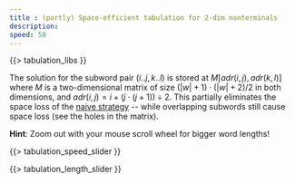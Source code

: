 ```yaml
---
title : (partly) Space-efficient tabulation for 2-dim nonterminals
description:
speed: 50
---
```


{{> tabulation_libs }}

The solution for the subword pair $(i..j,k..l)$ is stored at $M[adr(i,j),adr(k,l)]$ where $M$ is a two-dimensional matrix of size $(|w|+1)\cdot(|w|+2) / 2$ in both dimensions, and $adr(i,j) = i + (j\cdot(j+1)) \div 2$. This partially eliminates the space loss of the [naive strategy](/tabulation_2dim_naive) -- while overlapping subwords still cause space loss (see the holes in the matrix).

**Hint**: Zoom out with your mouse scroll wheel for bigger word lengths!

{{> tabulation_speed_slider }}

{{> tabulation_length_slider }}

<script>
Tabulation.prototype.adr = function(i,j) {
	return i + Math.floor((j*(j+1)) / 2);
}

Tabulation.prototype.solve = function(x1,x2,x3,x4,c) {
	this.addCubeDelayed(this.adr(x1,x2), this.adr(x3,x4), 0, c);
}

Tabulation.prototype.fill = function() {
	var len = this.len;
	
	var l = (len+1)*(len+2) / 2;
	this.addBoundingBox(l,l,1);
	this.addText(0, 0, -2, 0);
	this.addText(l-1, l-1, -2, 0);
	this.addText(0, -1.7, 0, 0);
	this.addText(l-1, -1.7, l-1, 0);
	
	var c = 0;
	for (var l=0; l<=len; l++) {
		for (var x1=0; x1<=len-l; x1++) {
			var x2 = x1 + l;
			for (var l2=0; l2<=l; l2++) {
				for (var x3=0; x3 <= (l==l2 ? x1 : len-l2); x3++) {
					var x4 = x3 + l2;
					if (x3 >= x2 || x4 <= x1) {
						this.solve(x1, x2, x3, x4,c);
						c++;
						if (!(x1 == x3 && x2 == x4)) {
							this.solve(x3, x4, x1, x2, c);
							c++;
						}
					}
				}
			}
		}
	}
	setTimeout(function(){console.log("subproblems: " + c)}, 100);
}

$(function() {
	var tab = new Tabulation($(".content")[0], $( "#slider" ).slider("value"));
	tab.speed = {{page.speed}};
	tab.fill();
	window.tab = tab;
});
</script>
